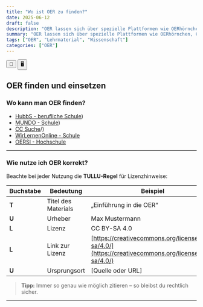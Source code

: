 ```yaml
---
title: "Wo ist OER zu finden?"
date: 2025-06-12
draft: false
description: "OER lassen sich über spezielle Plattformen wie OERhörnchen, CC Suche oder WirLernenOnline gezielt finden. Bei der Nutzung ist auf korrekte Lizenzangaben gemäß der TULLU-Regel zu achten (Titel, Urheber, Lizenz, Lizenzlink, Ursprungsort), um rechtliche Sicherheit zu gewährleisten."
summary: "OER lassen sich über spezielle Plattformen wie OERhörnchen, CC Suche oder WirLernenOnline gezielt finden. Bei der Nutzung ist auf korrekte Lizenzangaben gemäß der TULLU-Regel zu achten (Titel, Urheber, Lizenz, Lizenzlink, Ursprungsort), um rechtliche Sicherheit zu gewährleisten."
tags: ["OER", "Lehrmaterial", "Wissenschaft"]
categories: ["OER"]
---
```


<script>
  function triggerPrint() {
    window.print(); // oder eine andere Funktion, je nach Zweck
  }
</script>

<script>
document.addEventListener("DOMContentLoaded", function () {
  if (window.location.search.includes("print-pdf")) {
    // Warten, bis Reveal "ready" ist
    Reveal.addEventListener("ready", function () {
      setTimeout(() => {
        window.print();
      }, 300); // etwas Spielraum lassen
    });
  }
});
</script>

<div class="top-toggle">
  <button onclick="triggerPrint()" title="Präsentation speichern">💾</button>
  <button onclick="location.href='/iWIP/praesentation/warum_oer'" title="Zur Präsentationsansicht">🖥️</button>
</div>

## OER finden und einsetzen

### Wo kann man OER finden?

- [HubbS - berufliche Schule](https://hubbs.schule/))  
- [MUNDO - Schule](https://mundo.schule/))  
- [CC Suche](https://search.creativecommons.org/?lang=de)/)  
- [WirLernenOnline - Schule](https://wirlernenonline.de/)
- [OERSI - Hochschule](https://oersi.org/resources/)

---

### Wie nutze ich OER korrekt?

Beachte bei jeder Nutzung die **TULLU-Regel** für Lizenzhinweise:

| Buchstabe | Bedeutung | Beispiel |
|------------|------------|-----------|
| **T** | Titel des Materials | „Einführung in die OER“ |
| **U** | Urheber | Max Mustermann |
| **L** | Lizenz | CC BY-SA 4.0 |
| **L** | Link zur Lizenz | [https://creativecommons.org/licenses/by-sa/4.0/](https://creativecommons.org/licenses/by-sa/4.0/) |
| **U** | Ursprungsort | [Quelle oder URL] |

> **Tipp:** Immer so genau wie möglich zitieren – so bleibst du rechtlich sicher.

---
